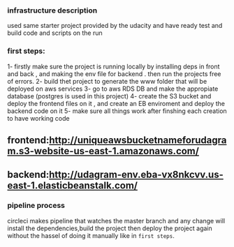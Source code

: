 ### infrastructure description
used same starter project provided by the udacity and have ready test and build code and scripts on the run

### first steps:
1- firstly make sure the project is running locally by installing deps in front and back , and making the env file for backend . then run the projects free of errors.
2- build thet project to generate the www folder that will be deployed on aws services
3- go to aws RDS DB and make the appropiate database (postgres is used in this project) 
4- create the S3 bucket and deploy the frontend files on it , and create an EB enviroment and deploy the backend code on it 
5- make sure all things work after finshing each creation to have working code


## frontend:http://uniqueawsbucketnameforudagram.s3-website-us-east-1.amazonaws.com/
## backend:http://udagram-env.eba-vx8nkcvv.us-east-1.elasticbeanstalk.com/


### pipeline process
circleci makes pipeline that watches the master branch and any change will install the dependencies,build the project then deploy the project again without the hassel of doing it manually like in `first steps`.